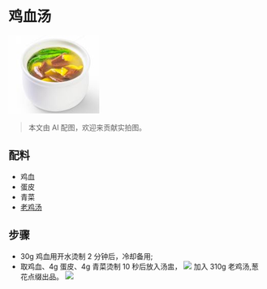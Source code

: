 # 鸡血汤

![鸡血汤](../images/鸡血汤.png)

> 本文由 AI 配图，欢迎来贡献实拍图。

## 配料

- 鸡血
- 蛋皮
- 青菜
- [老鸡汤](/汤/老鸡汤.md)

## 步骤

- 30g 鸡血用开水烫制 2 分钟后，冷却备用;
- 取鸡血、4g 蛋皮、4g 青菜烫制 10 秒后放入汤盅，
  ![](pic/鸡血汤/2.jpeg)
  加入 310g 老鸡汤,葱花点缀出品。
  ![](pic/鸡血汤/3.jpeg)

